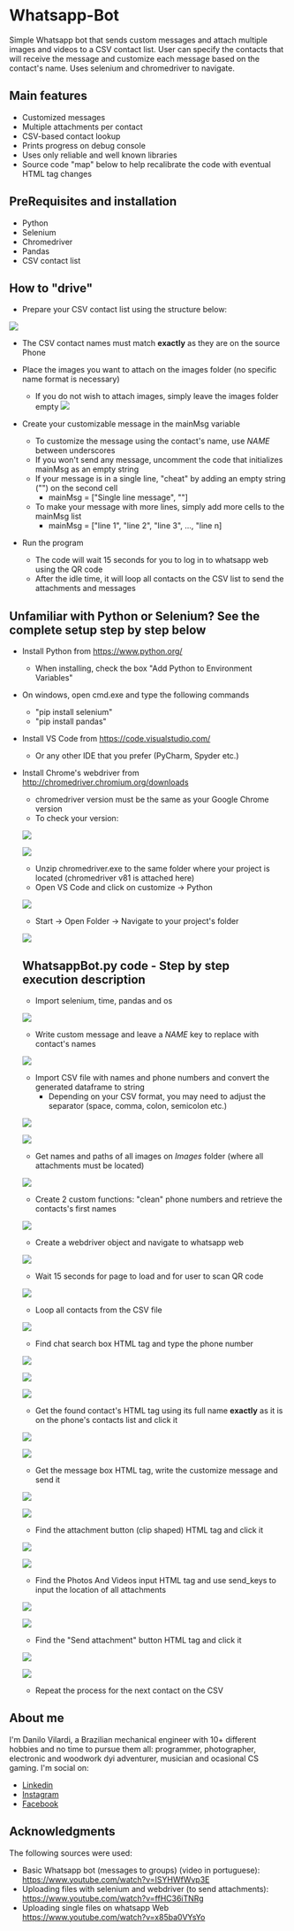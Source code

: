 # Whatsapp-Bot
Simple Whatsapp bot that sends custom messages and attach multiple images and videos to a CSV contact list. User can specify the contacts that will receive the message and customize each message based on the contact's name. Uses selenium and chromedriver to navigate.

## Main features
* Customized messages
* Multiple attachments per contact
* CSV-based contact lookup
* Prints progress on debug console 
* Uses only reliable and well known libraries
* Source code "map" below to help recalibrate the code with eventual HTML tag changes

## PreRequisites and installation
* Python
* Selenium
* Chromedriver
* Pandas
* CSV contact list

## How to "drive"
* Prepare your CSV contact list using the structure below:

![](Manual/mImages/25.PNG)

* The CSV contact names must match __exactly__ as they are on the source Phone

* Place the images you want to attach on the images folder (no specific name format is necessary)
  * If you do not wish to attach images, simply leave the images folder empty
![](Manual/mImages/26.PNG)

* Create your customizable message in the mainMsg variable
  * To customize the message using the contact's name, use _NAME_ between underscores
  * If you won't send any message, uncomment the code that initializes mainMsg as an empty string
  * If your message is in a single line, "cheat" by adding an empty string ("") on the second cell
    * mainMsg = ["Single line message", ""]
  * To make your message with more lines, simply add more cells to the mainMsg list
    * mainMsg = ["line 1", "line 2", "line 3", ..., "line n]
    
* Run the program
  * The code will wait 15 seconds for you to log in to whatsapp web using the QR code
  * After the idle time, it will loop all contacts on the CSV list to send the attachments and messages

## Unfamiliar with Python or Selenium? See the complete setup step by step below
* Install Python from https://www.python.org/
  * When installing, check the box "Add Python to Environment Variables"
* On windows, open cmd.exe and type the following commands
  * "pip install selenium"
  * "pip install pandas"
* Install VS Code from https://code.visualstudio.com/
  * Or any other IDE that you prefer (PyCharm, Spyder etc.)
* Install Chrome's webdriver from http://chromedriver.chromium.org/downloads
  * chromedriver version must be the same as your Google Chrome version
  * To check your version:
  
  ![](Manual/mImages/00.png)
  
  ![](Manual/mImages/01.png)
  
  * Unzip chromedriver.exe to the same folder where your project is located (chromedriver v81 is attached here)
  * Open VS Code and click on customize -> Python
  
  ![](Manual/mImages/02.png)
  
  * Start -> Open Folder -> Navigate to your project's folder
  
  ![](Manual/mImages/03.png)
  
  ## WhatsappBot.py code - Step by step execution description
  * Import selenium, time, pandas and os
  
  ![](Manual/mImages/04.png)
  
  * Write custom message and leave a _NAME_ key to replace with contact's names
  
  ![](Manual/mImages/05a.png)
  
  * Import CSV file with names and phone numbers and convert the generated dataframe to string
    * Depending on your CSV format, you may need to adjust the separator (space, comma, colon, semicolon etc.)

  ![](Manual/mImages/25.PNG)
  
  ![](Manual/mImages/06.png)
  
  * Get names and paths of all images on _Images_ folder (where all attachments must be located)
  
  ![](Manual/mImages/07.png)
  
  * Create 2 custom functions: "clean" phone numbers and retrieve the contacts's first names
  
  ![](Manual/mImages/08.png)
  
  * Create a webdriver object and navigate to whatsapp web
  
  ![](Manual/mImages/09.png)
  
  * Wait 15 seconds for page to load and for user to scan QR code
  
  ![](Manual/mImages/10.png)
  
  * Loop all contacts from the CSV file
  
  ![](Manual/mImages/11a.png)
  
  * Find chat search box HTML tag and type the phone number
  
  ![](Manual/mImages/12.png)
  
  ![](Manual/mImages/13.png)
  
  ![](Manual/mImages/14.png)
  
  * Get the found contact's HTML tag using its full name __exactly__ as it is on the phone's contacts list and click it
  
  ![](Manual/mImages/15.png)
  
  ![](Manual/mImages/16.png)

  * Get the message box HTML tag, write the customize message and send it
  
  ![](Manual/mImages/17.png)
  
  ![](Manual/mImages/18.png)
  
  * Find the attachment button (clip shaped) HTML tag and click it
  
  ![](Manual/mImages/19.png)
  
  ![](Manual/mImages/20.png)
  
  * Find the Photos And Videos input HTML tag and use send_keys to input the location of all attachments
  
  ![](Manual/mImages/21.png)
  
  ![](Manual/mImages/22.png)
  
  * Find the "Send attachment" button HTML tag and click it
  
  ![](Manual/mImages/23.png)
  
  ![](Manual/mImages/24.png)
  
  * Repeat the process for the next contact on the CSV
 
## About me
I'm Danilo Vilardi, a Brazilian mechanical engineer with 10+ different hobbies and no time to pursue them all: programmer, photographer, electronic and woodwork dyi adventurer, musician and ocasional CS gaming.
I'm social on:
* [Linkedin](https://www.linkedin.com/in/danilo-vilardi/)
* [Instagram](https://www.instagram.com/dvilardi/)
* [Facebook](https://www.facebook.com/dvilardi26)

## Acknowledgments
The following sources were used:
* Basic Whatsapp bot (messages to groups) (video in portuguese): https://www.youtube.com/watch?v=ISYHWfWvp3E
* Uploading files with selenium and webdriver (to send attachments): https://www.youtube.com/watch?v=ffHC36iTNRg
* Uploading single files on whatsapp Web https://www.youtube.com/watch?v=x85ba0VYsYo
